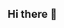 ## Hi there 👋

<!--
**TylerMckeefery/TylerMckeefery** is a ✨ _special_ ✨ repository because its `README.md` (this file) appears on your GitHub profile.

https://tylermckeefery.github.io/

Here are some ideas to get you started:

- 🔭 I’m currently working on ...
- 🌱 I’m currently learning ...
- 👯 I’m looking to collaborate on ...
- 🤔 I’m looking for help with ...
- 💬 Ask me about ...
- 📫 How to reach me: ...
- 😄 Pronouns: ...
- ⚡ Fun fact: ...
-->
